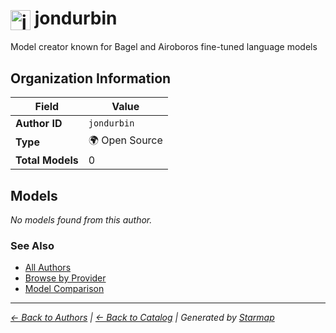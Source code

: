 # <img src="https://raw.githubusercontent.com/agentstation/starmap/master/internal/embedded/logos/jondurbin.svg" alt="jondurbin" width="32" height="32" style="vertical-align: middle;"> jondurbin
  
  
  
Model creator known for Bagel and Airoboros fine-tuned language models
  
  
## Organization Information
  
| Field | Value |
|---------|---------|
| **Author ID** | `jondurbin` |
| **Type** | 🌍 Open Source |
| **Total Models** | 0 |

  
## Models
  
*No models found from this author.*
  
### See Also
  
- [All Authors](../)
- [Browse by Provider](../../providers/)
- [Model Comparison](../../models/)
  
---
*_[← Back to Authors](../) | [← Back to Catalog](../../) | Generated by [Starmap](https://github.com/agentstation/starmap)_*